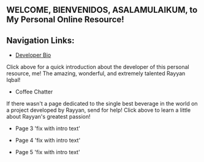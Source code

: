 WELCOME, BIENVENIDOS, ASALAMULAIKUM, to My Personal Online Resource!
------------------------

## Navigation Links:

- [Developer Bio](https://github.com/rai8d4/rayyan-iqbal-personal-site/blob/f96dcda273729f7ec92b6d3f663169944347c820/developerbio.md)

Click above for a quick introduction about the developer of this personal resource, me! The amazing, wonderful, and extremely talented Rayyan Iqbal! 

- Coffee Chatter

If there wasn't a page dedicated to the single best beverage in the world on a project developed by Rayyan, send for help! Click above to learn a little about Rayyan's greatest passion!

- Page 3
'fix with intro text'

- Page 4
'fix with intro text'

- Page 5
'fix with intro text'
